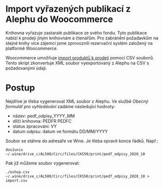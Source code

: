 # Import vyřazených publikací z Alephu do Woocommerce

Knihovna vyřazuje zastaralé publikace ze svého fondu. Tyto publikace nabízí k
prodeji jiným knihovnám a čtenářům. Pro zabránění požadavkům na stejné knihy více
zájemci jsme zprovoznili rezervační systém založený na platformě Woocommerce.

Woocommerce umožňuje [import produktů k prodeji](https://docs.woocommerce.com/document/product-csv-importer-exporter/)
pomocí CSV souborů. Tento skript zkonvertuje XML soubor vyexportovaný z Alephu na CSV
s požadovanými údaji.

# Postup

Nejdříve je třeba vygenerovat XML soubor z Alephu. Ve službě *Obecný formulář pro vyhledávání* zadáme následující hodnoty:

- název: pedf_odpisy_YYYY_MM
- dílčí knihovna: PEDFR PEDFC
- status zpracování: VY 
- datum odpisu: datum ve formátu DD/MM/YYYY

Soubor se stáhne do adresáře ve Wine. Je třeba opravit konce řádků. Např.:

    dos2unix ~/.wine/drive_c/AL500/Circ/files/CKS50/print/pedf_odpisy_2020_10

Pak již můžeme soubor vygenerovat:

    ./eshop-csv  ~/.wine/drive_c/AL500/Circ/files/CKS50/print/pedf_odpisy_2020_10 > import.csv


